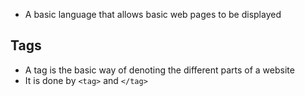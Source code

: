 - A basic language that allows basic web pages to be displayed

## Tags
- A tag is the basic way of denoting the different parts of a website
- It is done by `<tag>` and `</tag>`
